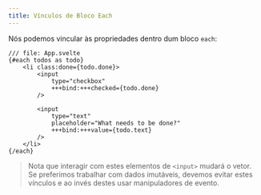 ```yaml
---
title: Vínculos de Bloco Each
---
```


Nós podemos vincular às propriedades dentro dum bloco `each`:

```svelte
/// file: App.svelte
{#each todos as todo}
	<li class:done={todo.done}>
		<input
			type="checkbox"
			+++bind:+++checked={todo.done}
		/>

		<input
			type="text"
			placeholder="What needs to be done?"
			+++bind:+++value={todo.text}
		/>
	</li>
{/each}
```

> Nota que interagir com estes elementos de `<input>` mudará o vetor. Se preferimos trabalhar com dados imutáveis, devemos evitar estes vínculos e ao invés destes usar manipuladores de evento.
